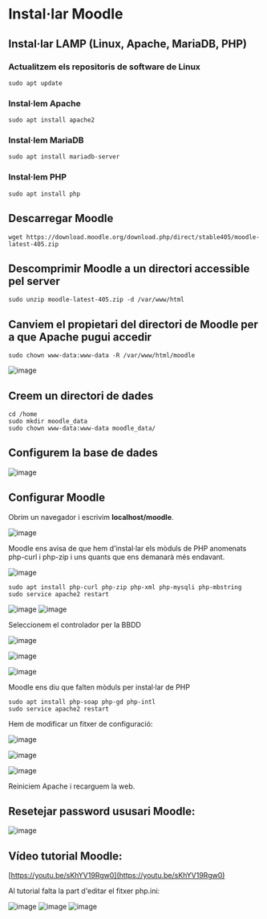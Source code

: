 # Instal·lar Moodle

## Instal·lar LAMP (Linux, Apache, MariaDB, PHP)

### Actualitzem els repositoris de software de Linux

```
sudo apt update
```

### Instal·lem Apache

```
sudo apt install apache2
```

### Instal·lem MariaDB

```
sudo apt install mariadb-server
```

### Instal·lem PHP

```
sudo apt install php
```

## Descarregar Moodle

```
wget https://download.moodle.org/download.php/direct/stable405/moodle-latest-405.zip
```

## Descomprimir Moodle a un directori accessible pel server

```
sudo unzip moodle-latest-405.zip -d /var/www/html
```

## Canviem el propietari del directori de Moodle per a que Apache pugui accedir

``` 
sudo chown www-data:www-data -R /var/www/html/moodle
```

![image](https://github.com/user-attachments/assets/3359b833-b0cd-49f3-9452-e71aacb43193)

## Creem un directori de dades

```
cd /home
sudo mkdir moodle_data
sudo chown www-data:www-data moodle_data/
```

## Configurem la base de dades

![image](https://github.com/user-attachments/assets/3ad3d846-5300-4556-8c28-d9783e3a2131)

## Configurar Moodle

Obrim un navegador i escrivim **localhost/moodle**.

![image](https://github.com/user-attachments/assets/b211a05d-a23a-4f98-94e0-a01acc4cae62)

Moodle ens avisa de que hem d'instal·lar els mòduls de PHP anomenats php-curl i php-zip i uns quants que ens demanarà més endavant.

![image](https://github.com/user-attachments/assets/ac532708-4133-4bfa-89c0-52ccead55b20)

```
sudo apt install php-curl php-zip php-xml php-mysqli php-mbstring
sudo service apache2 restart
```

![image](https://github.com/user-attachments/assets/7c8bfb22-c4bf-4a5d-8220-33506844ffeb)
![image](https://github.com/user-attachments/assets/1c8e72cc-9ca7-4274-9886-3b075ff2ccf6)

Seleccionem el controlador per la BBDD

![image](https://github.com/user-attachments/assets/feee9f9e-7414-498f-b883-42a6e3626008)

![image](https://github.com/user-attachments/assets/afb662eb-6aaf-4527-b9b6-8f1a89757370)

![image](https://github.com/user-attachments/assets/c1084b4d-79d1-4539-896f-dd121d843fc5)

Moodle ens diu que falten mòduls per instal·lar de PHP

```
sudo apt install php-soap php-gd php-intl
sudo service apache2 restart
```

Hem de modificar un fitxer de configuració:

![image](https://github.com/user-attachments/assets/1218b224-d398-47ce-98a5-c8634b155824)

![image](https://github.com/user-attachments/assets/7b79854e-7dd7-418f-8317-abd812a8779e)

![image](https://github.com/user-attachments/assets/c74da37d-10fd-4b4d-b868-ca7d499652f7)

Reiniciem Apache i recarguem la web.

## Resetejar password ususari Moodle:

![image](https://github.com/user-attachments/assets/89114281-94fd-488c-9139-ae2730ed5500)

## Vídeo tutorial Moodle:

[https://youtu.be/sKhYV19Rgw0](https://youtu.be/sKhYV19Rgw0)

Al tutorial falta la part d'editar el fitxer php.ini:

![image](https://github.com/user-attachments/assets/9915c55b-0ad1-4188-8ee3-966d83562409)
![image](https://github.com/user-attachments/assets/44eb1c2e-7b38-4166-81ed-4121435cbab9)
![image](https://github.com/user-attachments/assets/941c8aa4-e1da-4f0c-962a-45f7b1ea132f)


